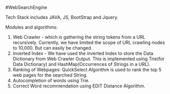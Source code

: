 #WebSearchEngine

Tech Stack includes JAVA, JS, BootStrap and Jquery. 

Modules and algorithms: 
 1. Web Crawler - which is gathering the string tokens from a URL recursively. Currently, we have limited the scope of URL crawling nodes to 10,000. But can easily be changed. 
 2. Inverted Index - We have used the inverted Index to store the Data Dictionary from Web Crawler Output. This is implemented using Trie(for Data Dictionary) and HashMap(Occurrences of Strings in a URL). 
 3. Ranking of Webpages: QuickSelect Algorithm is used to rank the top 5 web pages for the searched String.
 4. Autocompletion of words using Trie.
 5. Correct Word recommendation using EDIT Distance Algorithm.
